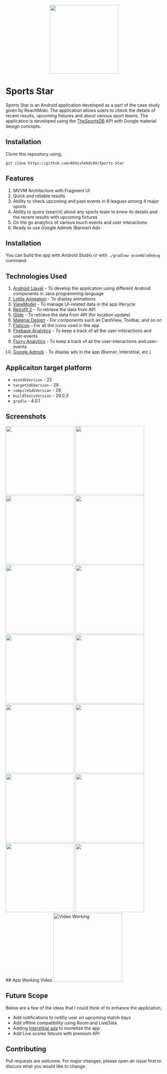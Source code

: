 
<p align="center">
	<img src="https://github.com/Abhishekds94/Sports-Star/blob/master/app/src/main/res/drawable/logo.png" width="220">
</p>

# Sports Star

Sports Star is an Android application developed as a part of the case study given by ReachMobi. The application allows users to check the details of recent results, upcoming fixtures and about various sport teams.
The application is developed using the [TheSportsDB](https://www.thesportsdb.com/) API with Google material design concepts.


## Installation

Clone this repository using,

```
git clone https://github.com/Abhishekds94/Sports-Star
```

## Features

1. MVVM Architecture with Fragment UI
2. Quick and reliable results
3. Ability to check upcoming and past events in 8 leagues among 4 major sports
4. Ability to query (search) about any sports team to know its details and the recent results with upcoming fixtures
5. On the go analytics of various touch events and user interactions
6. Ready to use Google Admob (Banner) Ads


## Installation

You can build the app with Android Studio or with `./gradlew assembleDebug` command.


## Technologies Used
1. [Android (Java)](https://developer.android.com/guide) - To develop the application using different Android components in Java programming language
2. [Lottie Animation](https://airbnb.design/lottie/) - To display animations 
3. [ViewModel](https://developer.android.com/topic/libraries/architecture/viewmodel) - To manage UI-related data in the app lifecycle
4. [Retrofit 2](https://square.github.io/retrofit/) - To retrieve the data from API
5. [Glide](https://github.com/bumptech/glide) - To retrieve the data from API (for location update)
6. [Material Design](https://material.io/develop/android/) - For components such as CardView, Toolbar, and so on
7. [Flaticon](https://www.flaticon.com/) - For all the icons used in the app
8. [Firebase Analytics](https://firebase.google.com/docs/analytics/get-started?platform=android) - To keep a track of all the user-interactions and user-events
9. [Flurry Analytics](https://developer.yahoo.com/flurry/docs/analytics/gettingstarted/android/) - To keep a track of all the user-interactions and user-events
10. [Google Admob](https://admob.google.com/home/) - To display ads in the app (Banner, Interstitial, etc.)

## Applicaiton target platform
* `minSdkVersion` - 22
* `targetSdkVersion` - 29
* `compileSdkVersion` - 29
* `buildToolsVersion` - 29.0.3
* `gradle` - 4.0.1

## Screenshots

<div>
  <img src="https://github.com/Abhishekds94/Sports-Star/blob/master/screenshots/img1.jpg" width="220">

  <img src="https://github.com/Abhishekds94/Sports-Star/blob/master/screenshots/img2.jpg" width="220">

  <img src="https://github.com/Abhishekds94/Sports-Star/blob/master/screenshots/img3.jpg" width="220">

  <img src="https://github.com/Abhishekds94/Sports-Star/blob/master/screenshots/img4.jpg" width="220">
</div>

<div>
  <img src="https://github.com/Abhishekds94/Sports-Star/blob/master/screenshots/img5.jpg" width="220">

  <img src="https://github.com/Abhishekds94/Sports-Star/blob/master/screenshots/img6.jpg" width="220">

  <img src="https://github.com/Abhishekds94/Sports-Star/blob/master/screenshots/img7.jpg" width="220">

  <img src="https://github.com/Abhishekds94/Sports-Star/blob/master/screenshots/img8.jpg" width="220">
</div>

<div>
  <img src="https://github.com/Abhishekds94/Sports-Star/blob/master/screenshots/img9.jpg" width="220">

  <img src="https://github.com/Abhishekds94/Sports-Star/blob/master/screenshots/img10.jpg" width="220">

  <img src="https://github.com/Abhishekds94/Sports-Star/blob/master/screenshots/img11.jpg" width="220">

  <img src="https://github.com/Abhishekds94/Sports-Star/blob/master/screenshots/img12.jpg" width="220">
</div>

<div>
  <img src="https://github.com/Abhishekds94/Sports-Star/blob/master/screenshots/img13.jpg" width="220">

  <img src="https://github.com/Abhishekds94/Sports-Star/blob/master/screenshots/img14.jpg" width="220">
</div>
## App Working Video
<a href="https://youtu.be/ow2-rHQwBzY" target="_blank"><img src="https://github.com/Abhishekds94/Sports-Star/blob/master/screenshots/video.png" 
alt="Video Working" width="220" /></a>

## Future Scope
Below are a few of the ideas that I could think of to enhance the application,
* Add notifications to notifiy user on upcoming match days
* Add offline compatibility using Room and LiveData
* Adding [Interstitial ads](https://developers.google.com/ad-manager/mobile-ads-sdk/android/interstitial) to monetize the app
* Add Live scores fetcure with premium API

## Contributing
Pull requests are welcome. For major changes, please open an issue first to discuss what you would like to change.